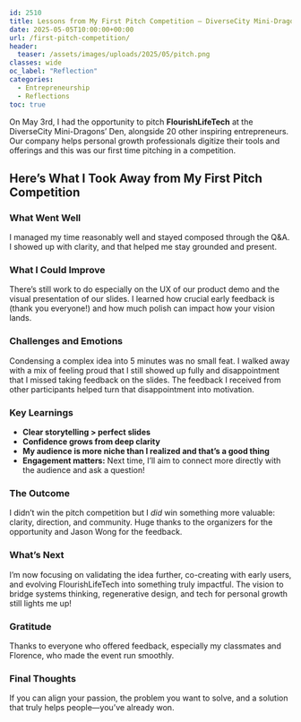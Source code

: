 ```yaml
id: 2510
title: Lessons from My First Pitch Competition – DiverseCity Mini-Dragons’ Den
date: 2025-05-05T10:00:00+00:00
url: /first-pitch-competition/
header:
  teaser: /assets/images/uploads/2025/05/pitch.png
classes: wide
oc_label: "Reflection"
categories:
  - Entrepreneurship
  - Reflections
toc: true
```


On May 3rd, I had the opportunity to pitch **FlourishLifeTech** at the DiverseCity Mini-Dragons’ Den, alongside 20 other inspiring entrepreneurs. Our company helps personal growth professionals digitize their tools and offerings and this was our first time pitching in a competition.

## Here’s What I Took Away from My First Pitch Competition


### What Went Well
I managed my time reasonably well and stayed composed through the Q&A. I showed up with clarity, and that helped me stay grounded and present.

### What I Could Improve
There’s still work to do especially on the UX of our product demo and the visual presentation of our slides. I learned how crucial early feedback is (thank you everyone!) and how much polish can impact how your vision lands.

### Challenges and Emotions
Condensing a complex idea into 5 minutes was no small feat. I walked away with a mix of feeling proud that I still showed up fully and disappointment that I missed taking feedback on the slides. The feedback I received from other participants helped turn that disappointment into motivation.

### Key Learnings
* **Clear storytelling > perfect slides**
* **Confidence grows from deep clarity**
* **My audience is more niche than I realized and that’s a good thing**
* **Engagement matters:** Next time, I’ll aim to connect more directly with the audience and ask a question!

### The Outcome
I didn’t win the pitch competition but I *did* win something more valuable: clarity, direction, and community. Huge thanks to the organizers for the opportunity and Jason Wong for the feedback.

### What’s Next
I’m now focusing on validating the idea further, co-creating with early users, and evolving FlourishLifeTech into something truly impactful. The vision to bridge systems thinking, regenerative design, and tech for personal growth still lights me up!

### Gratitude
Thanks to everyone who offered feedback, especially my classmates and Florence, who made the event run smoothly.

### Final Thoughts
If you can align your passion, the problem you want to solve, and a solution that truly helps people—you’ve already won.
